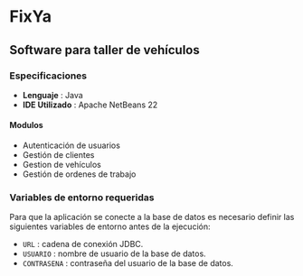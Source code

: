 # FixYa
## Software para taller de vehículos
### Especificaciones
- **Lenguaje** : Java
- **IDE Utilizado** : Apache NetBeans 22
#### Modulos
- Autenticación de usuarios
- Gestión de clientes
- Gestion de vehículos
- Gestión de ordenes de trabajo

### Variables de entorno requeridas
Para que la aplicación se conecte a la base de datos es necesario definir las
siguientes variables de entorno antes de la ejecución:

- `URL` : cadena de conexión JDBC.
- `USUARIO` : nombre de usuario de la base de datos.
- `CONTRASENA` : contraseña del usuario de la base de datos.
